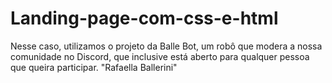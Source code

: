 # Landing-page-com-css-e-html
Nesse caso, utilizamos o projeto da Balle Bot, um robô que modera a nossa comunidade no Discord, que inclusive está aberto para qualquer pessoa que queira participar. "Rafaella Ballerini" 

